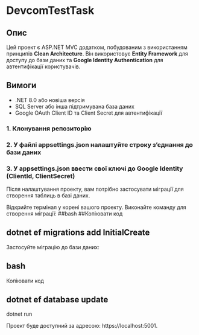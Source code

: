 # DevcomTestTask

## Опис
Цей проект є ASP.NET MVC додатком, побудованим з використанням принципів **Clean Architecture**. Він використовує **Entity Framework** для доступу до бази даних та **Google Identity Authentication** для автентифікації користувачів.

## Вимоги
- .NET 8.0 або новіша версія
- SQL Server або інша підтримувана база даних
- Google OAuth Client ID та Client Secret для автентифікації

### 1. Клонування репозиторію
### 2. У файлі appsettings.json налаштуйте строку з’єднання до бази даних
### 3. У appsettings.json ввести свої ключі до Google Identity (ClientId, ClientSecret)

Після налаштування проекту, вам потрібно застосувати міграції для створення таблиць в базі даних.

Відкрийте термінал у корені вашого проекту.
Виконайте команду для створення міграції:
##bash
##Копіювати код
## dotnet ef migrations add InitialCreate
Застосуйте міграцію до бази даних:
## bash
Копіювати код
## dotnet ef database update

dotnet run

Проект буде доступний за адресою: https://localhost:5001.

